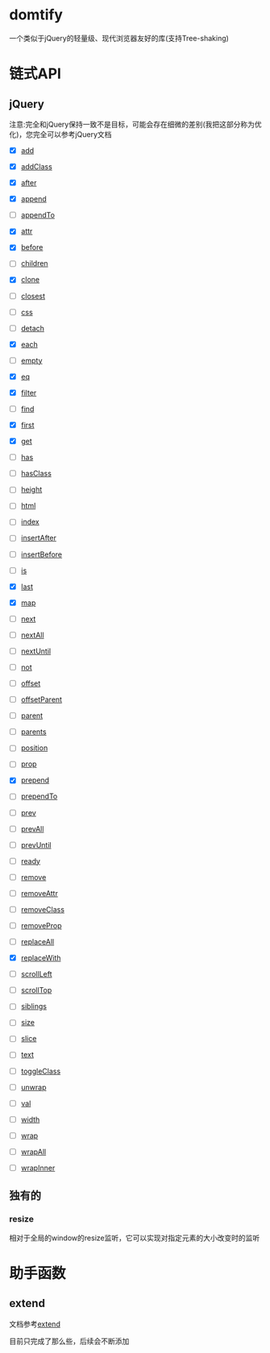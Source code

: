 # domtify

一个类似于jQuery的轻量级、现代浏览器友好的库(支持Tree-shaking)


# 链式API

## jQuery

注意:完全和jQuery保持一致不是目标，可能会存在细微的差别(我把这部分称为优化)，您完全可以参考jQuery文档


 - [x] [add](http://api.jquery.com/add/)
 - [x] [addClass](http://api.jquery.com/addClass/)
 - [x] [after](http://api.jquery.com/after/)
 - [x] [append](http://api.jquery.com/append/)
 - [ ] [appendTo](http://api.jquery.com/appendTo/)
 - [x] [attr](http://api.jquery.com/attr/)
 - [x] [before](http://api.jquery.com/before/)
 - [ ] [children](http://api.jquery.com/children/)
 - [x] [clone](http://api.jquery.com/clone/)
 - [ ] [closest](http://api.jquery.com/closest/)
 - [ ] [css](http://api.jquery.com/css/)
 - [ ] [detach](http://api.jquery.com/detach/)
 - [x] [each](http://api.jquery.com/each/)
 - [ ] [empty](http://api.jquery.com/empty/)
 - [x] [eq](http://api.jquery.com/eq/)
 - [x] [filter](http://api.jquery.com/filter/)
 - [ ] [find](http://api.jquery.com/find/)
 - [x] [first](http://api.jquery.com/first/)
 - [x] [get](http://api.jquery.com/get/)
 - [ ] [has](http://api.jquery.com/has/)
 - [ ] [hasClass](http://api.jquery.com/hasClass/)
 - [ ] [height](http://api.jquery.com/height/)
 - [ ] [html](http://api.jquery.com/html/)
 - [ ] [index](http://api.jquery.com/index/)
 - [ ] [insertAfter](http://api.jquery.com/insertAfter/)
 - [ ] [insertBefore](http://api.jquery.com/insertBefore/)
 - [ ] [is](http://api.jquery.com/is/)
 - [x] [last](http://api.jquery.com/last/)
 - [x] [map](http://api.jquery.com/map/)
 - [ ] [next](http://api.jquery.com/next/)
 - [ ] [nextAll](http://api.jquery.com/nextAll/)
 - [ ] [nextUntil](http://api.jquery.com/nextUntil/)
 - [ ] [not](http://api.jquery.com/not/)
 - [ ] [offset](http://api.jquery.com/offset/)
 - [ ] [offsetParent](http://api.jquery.com/offsetParent/)
 - [ ] [parent](http://api.jquery.com/parent/)
 - [ ] [parents](http://api.jquery.com/parents/)
 - [ ] [position](http://api.jquery.com/position/)
 - [ ] [prop](http://api.jquery.com/prop/)
 - [x] [prepend](http://api.jquery.com/prepend/)
 - [ ] [prependTo](http://api.jquery.com/prependTo/)
 - [ ] [prev](http://api.jquery.com/prev/)
 - [ ] [prevAll](http://api.jquery.com/prevAll/)
 - [ ] [prevUntil](http://api.jquery.com/prevUntil/)
 - [ ] [ready](http://api.jquery.com/ready/)
 - [ ] [remove](http://api.jquery.com/remove/)
 - [ ] [removeAttr](http://api.jquery.com/removeAttr/)
 - [ ] [removeClass](http://api.jquery.com/removeClass/)
 - [ ] [removeProp](http://api.jquery.com/removeProp/)
 - [ ] [replaceAll](http://api.jquery.com/replaceAll/)
 - [x] [replaceWith](http://api.jquery.com/replaceWith/)
 - [ ] [scrollLeft](http://api.jquery.com/scrollLeft/)
 - [ ] [scrollTop](http://api.jquery.com/scrollTop/)
 - [ ] [siblings](http://api.jquery.com/siblings/)
 - [ ] [size](http://api.jquery.com/size/)
 - [ ] [slice](http://api.jquery.com/slice/)
 - [ ] [text](http://api.jquery.com/text/)
 - [ ] [toggleClass](http://api.jquery.com/toggleClass/)
 - [ ] [unwrap](http://api.jquery.com/unwrap/)
 - [ ] [val](http://api.jquery.com/val/)
 - [ ] [width](http://api.jquery.com/width/)
 - [ ] [wrap](http://api.jquery.com/wrap/)
 - [ ] [wrapAll](http://api.jquery.com/wrapAll/)
 - [ ] [wrapInner](http://api.jquery.com/wrapInner/)


## 独有的

### resize

相对于全局的window的resize监听，它可以实现对指定元素的大小改变时的监听



# 助手函数


## extend

文档参考[extend](https://api.jquery.com/jQuery.extend/)


目前只完成了那么些，后续会不断添加

